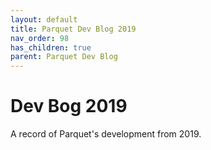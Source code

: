 ```yaml
---
layout: default
title: Parquet Dev Blog 2019
nav_order: 98
has_children: true
parent: Parquet Dev Blog
---
```

# Dev Bog 2019

A record of Parquet's development from 2019.
